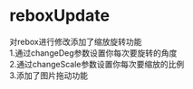 # reboxUpdate
对rebox进行修改添加了缩放旋转功能<br/>
1.通过changeDeg参数设置你每次要旋转的角度<br/>
2.通过changeScale参数设置你每次要缩放的比例<br/>
3.添加了图片拖动功能<br/>
